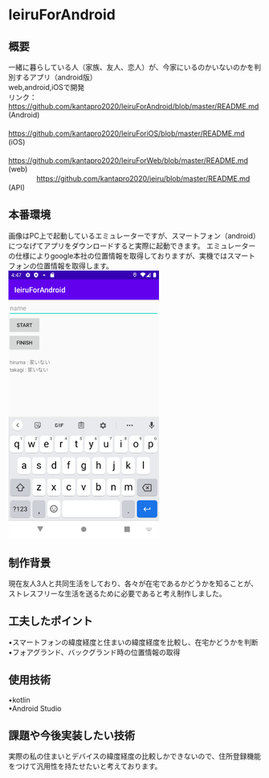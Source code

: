 # IeiruForAndroid
## 概要
一緒に暮らしている人（家族、友人、恋人）が、今家にいるのかいないのかを判別するアプリ（android版）  
web,android,iOSで開発  
リンク：https://github.com/kantapro2020/IeiruForAndroid/blob/master/README.md (Android)  
　　　　https://github.com/kantapro2020/IeiruForiOS/blob/master/README.md (iOS)  
　　　　https://github.com/kantapro2020/IeiruForWeb/blob/master/README.md (web)  
　　　　https://github.com/kantapro2020/ieiru/blob/master/README.md (API)

## 本番環境
画像はPC上で起動しているエミュレーターですが、スマートフォン（android）につなげてアプリをダウンロードすると実際に起動できます。
エミュレーターの仕様によりgoogle本社の位置情報を取得しておりますが、実機ではスマートフォンの位置情報を取得します。
<img src="/sampleAndroid.png" width="300px">

## 制作背景
現在友人3人と共同生活をしており、各々が在宅であるかどうかを知ることが、ストレスフリーな生活を送るために必要であると考え制作しました。

## 工夫したポイント
•スマートフォンの緯度経度と住まいの緯度経度を比較し、在宅かどうかを判断  
•フォアグランド、バックグランド時の位置情報の取得

## 使用技術
•kotlin  
•Android Studio  

## 課題や今後実装したい技術
実際の私の住まいとデバイスの緯度経度の比較しかできないので、住所登録機能をつけて汎用性を持たせたいと考えております。
